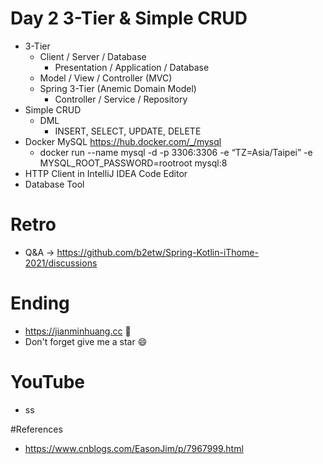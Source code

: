 # Day 2 3-Tier & Simple CRUD
* 3-Tier
  * Client / Server / Database
    * Presentation / Application / Database
  * Model / View / Controller (MVC)
  * Spring 3-Tier (Anemic Domain Model)
    * Controller / Service / Repository
* Simple CRUD
  * DML
    * INSERT, SELECT, UPDATE, DELETE
* Docker MySQL https://hub.docker.com/_/mysql
  * docker run --name mysql -d -p 3306:3306 -e “TZ=Asia/Taipei” -e MYSQL_ROOT_PASSWORD=rootroot mysql:8
* HTTP Client in IntelliJ IDEA Code Editor
* Database Tool

# Retro
* Q&A -> https://github.com/b2etw/Spring-Kotlin-iThome-2021/discussions

# Ending
* https://jianminhuang.cc 🌈
* Don't forget give me a star 😄

# YouTube
* ss

#References
* https://www.cnblogs.com/EasonJim/p/7967999.html
